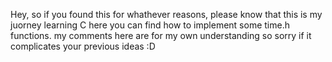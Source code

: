 Hey, so if you found this for whathever reasons, please know that this is my juorney learning C
here you can find how to implement some time.h functions.
my comments here are for my own understanding so sorry if it complicates your previous ideas :D
